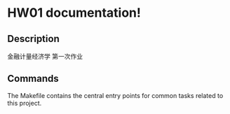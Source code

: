# HW01 documentation!

## Description

金融计量经济学 第一次作业

## Commands

The Makefile contains the central entry points for common tasks related to this project.


